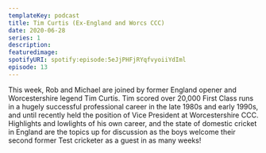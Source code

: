 ```yaml
---
templateKey: podcast
title: Tim Curtis (Ex-England and Worcs CCC)
date: 2020-06-28
series: 1
description: 
featuredimage: 
spotifyURI: spotify:episode:5eJjPHFjRYqfvyoiiYdIml
episode: 13
---
```

This week, Rob and Michael are joined by former England opener and Worcestershire legend Tim Curtis. Tim scored over 20,000 First Class runs in a hugely successful professional career in the late 1980s and early 1990s, and until recently held the position of Vice President at Worcestershire CCC. Highlights and lowlights of his own career, and the state of domestic cricket in England are the topics up for discussion as the boys welcome their second former Test cricketer as a guest in as many weeks!
